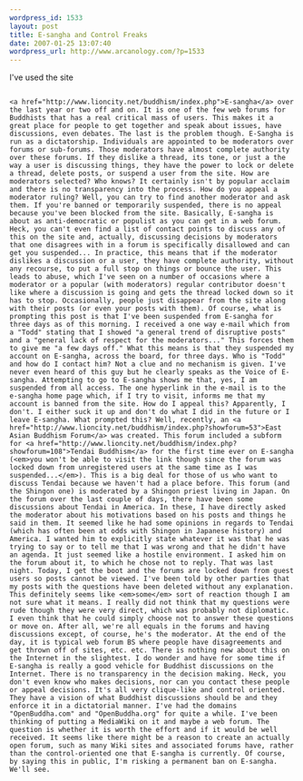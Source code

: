 ```yaml
--- 
wordpress_id: 1533
layout: post
title: E-sangha and Control Freaks
date: 2007-01-25 13:07:40
wordpress_url: http://www.arcanology.com/?p=1533
---
```

I've used the site 
                                                                                                                                                                                                                                                                                                                                                                                                                                                                                                                                                                                                                                                                                                                                                                                                                                                    
                                                                                                                                                                                                                                                                                                                                                                                                                                                                                                                                                                                                                                                                                                                                                                                                                                                    <a href="http://www.lioncity.net/buddhism/index.php">E-sangha</a> over the last year or two off and on. It is one of the few web forums for Buddhists that has a real critical mass of users. This makes it a great place for people to get together and speak about issues, have discussions, even debates. The last is the problem though. E-Sangha is run as a dictatorship. Individuals are appointed to be moderators over forums or sub-forums. Those moderators have almost complete authority over these forums. If they dislike a thread, its tone, or just a the way a user is discussing things, they have the power to lock or delete a thread, delete posts, or suspend a user from the site. How are moderators selected? Who knows? It certainly isn't by popular acclaim and there is no transparency into the process. How do you appeal a moderator ruling? Well, you can try to find another moderator and ask them. If you're banned or temporarily suspended, there is no appeal because you've been blocked from the site. Basically, E-sangha is about as anti-democratic or populist as you can get in a web forum. Heck, you can't even find a list of contact points to discuss any of this on the site and, actually, discussing decisions by moderators that one disagrees with in a forum is specifically disallowed and can get you suspended... In practice, this means that if the moderator dislikes a discussion or a user, they have complete authority, without any recourse, to put a full stop on things or bounce the user. This leads to abuse, which I've seen on a number of occasions where a moderator or a popular (with moderators) regular contributor doesn't like where a discussion is going and gets the thread locked down so it has to stop. Occasionally, people just disappear from the site along with their posts (or even your posts with them). Of course, what is prompting this post is that I've been suspended from E-sangha for three days as of this morning. I received a one way e-mail which from a "Todd" stating that I showed "a general trend of disruptive posts" and a "general lack of respect for the moderators..." This forces them to give me "a few days off." What this means is that they suspended my account on E-sangha, across the board, for three days. Who is "Todd" and how do I contact him? Not a clue and no mechanism is given. I've never even heard of this guy but he clearly speaks as the Voice of E-sangha. Attempting to go to E-sangha shows me that, yes, I am suspended from all access. The one hyperlink in the e-mail is to the e-sangha home page which, if I try to visit, informs me that my account is banned from the site. How do I appeal this? Apparently, I don't. I either suck it up and don't do what I did in the future or I leave E-sangha. What prompted this? Well, recently, an <a href="http://www.lioncity.net/buddhism/index.php?showforum=53">East Asian Buddhism Forum</a> was created. This forum included a subform for <a href="http://www.lioncity.net/buddhism/index.php?showforum=108">Tendai Buddhism</a> for the first time ever on E-sangha (<em>you won't be able to visit the link though since the forum was locked down from unregistered users at the same time as I was suspended...</em>). This is a big deal for those of us who want to discuss Tendai because we haven't had a place before. This forum (and the Shingon one) is moderated by a Shingon priest living in Japan. On the forum over the last couple of days, there have been some discussions about Tendai in America. In these, I have directly asked the moderator about his motivations based on his posts and things he said in them. It seemed like he had some opinions in regards to Tendai (which has often been at odds with Shingon in Japanese history) and America. I wanted him to explicitly state whatever it was that he was trying to say or to tell me that I was wrong and that he didn't have an agenda. It just seemed like a hostile environment. I asked him on the forum about it, to which he chose not to reply. That was last night. Today, I get the boot and the forums are locked down from guest users so posts cannot be viewed. I've been told by other parties that my posts with the questions have been deleted without any explanation. This definitely seems like <em>some</em> sort of reaction though I am not sure what it means. I really did not think that my questions were rude though they were very direct, which was probably not diplomatic. I even think that he could simply choose not to answer these questions or move on. After all, we're all equals in the forums and having discussions except, of course, he's the moderator. At the end of the day, it is typical web forum BS where people have disagreements and get thrown off of sites, etc. etc. There is nothing new about this on the Internet in the slightest. I do wonder and have for some time if E-sangha is really a good vehicle for Buddhist discussions on the Internet. There is no transparency in the decision making. Heck, you don't even know who makes decisions, nor can you contact these people or appeal decisions. It's all very clique-like and control oriented. They have a vision of what Buddhist discussions should be and they enforce it in a dictatorial manner. I've had the domains "OpenBuddha.com" and "OpenBuddha.org" for quite a while. I've been thinking of putting a MediaWiki on it and maybe a web forum. The question is whether it is worth the effort and if it would be well received. It seems like there might be a reason to create an actually open forum, such as many Wiki sites and associated forums have, rather than the control-oriented one that E-sangha is currently. Of course, by saying this in public, I'm risking a permanent ban on E-sangha. We'll see.